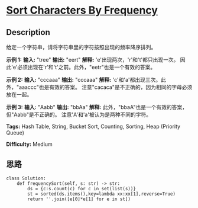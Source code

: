 # [Sort Characters By Frequency][title]

## Description

给定一个字符串，请将字符串里的字符按照出现的频率降序排列。

**示例 1:**
            **输入:**    "tree"        **输出:**    "eert"        **解释:** 'e'出现两次，'r'和't'都只出现一次。    因此'e'必须出现在'r'和't'之前。此外，"eetr"也是一个有效的答案。    

**示例 2:**
            **输入:**    "cccaaa"        **输出:**    "cccaaa"        **解释:** 'c'和'a'都出现三次。此外，"aaaccc"也是有效的答案。    注意"cacaca"是不正确的，因为相同的字母必须放在一起。    

**示例 3:**
            **输入:**    "Aabb"        **输出:**    "bbAa"        **解释:** 此外，"bbaA"也是一个有效的答案，但"Aabb"是不正确的。    注意'A'和'a'被认为是两种不同的字符。    


**Tags:** Hash Table, String, Bucket Sort, Counting, Sorting, Heap (Priority Queue)

**Difficulty:** Medium

## 思路

``` python3
class Solution:
    def frequencySort(self, s: str) -> str:
        ds = {c:s.count(c) for c in set(list(s))}
        st = sorted(ds.items(),key=lambda xx:xx[1],reverse=True)
        return ''.join([e[0]*e[1] for e in st])
```

[title]: https://leetcode-cn.com/problems/sort-characters-by-frequency
